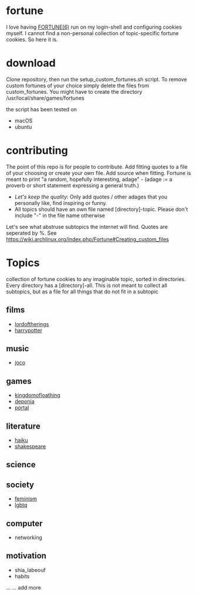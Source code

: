 # fortune
I love having [FORTUNE(6)](https://www.freebsd.org/cgi/man.cgi?query=fortune&sektion=6&manpath=FreeBSD+6.4-RELEASE) run on my login-shell and configuring cookies myself. I cannot find a non-personal collection of topic-specific fortune cookies. So here it is.

# download
Clone repository, then run the setup_custom_fortunes.sh script. To remove custom fortunes of your choice simply delete the files from custom_fortunes.
You might have to create the directory /usr/local/share/games/fortunes

the script has been tested on
* macOS
* ubuntu

# contributing
The point of this repo is for people to contribute. Add fitting quotes to a file of your choosing or create your own file. Add source when fitting. Fortune is meant to print "a random, hopefully interesting, adage" - (adage := a proverb or short statement expressing a general truth.)

* *Let's keep the quality*: Only add quotes / other adages that you personally like, find inspiring or funny.
* All topics should have an own file named [directory]-topic. Please don't include "-" in the file name otherwise

Let's see what abstruse subtopics the internet will find. 
Quotes are seperated by %.
See https://wiki.archlinux.org/index.php/Fortune#Creating_custom_files

# Topics
collection of fortune cookies to any imaginable topic, sorted in directories. Every directory has a [directory]-all. This is not meant to collect all subtopics, but as a file for all things that do not fit in a subtopic
## films
* [lordoftherings](https://en.wikipedia.org/wiki/The_Lord_of_the_Rings)
* [harrypotter](https://en.wikipedia.org/wiki/Harry_Potter)
## music
* [joco](https://en.wikipedia.org/wiki/Jonathan_Coulton)
## games
* [kingdomofloathing](https://en.wikipedia.org/wiki/Kingdom_of_Loathing)
* [deponia](https://en.wikipedia.org/wiki/Deponia_(video_game))
* [portal](https://en.wikipedia.org/wiki/Portal_(video_game))
## literature
* [haiku](https://en.wikipedia.org/wiki/Haiku)
* [shakespeare](https://en.wikipedia.org/wiki/William_Shakespeare)
## science

## society
* [feminism](https://en.wikipedia.org/wiki/Feminism)
* [lgbtq](https://en.wikipedia.org/wiki/LGBT)

## computer
* networking
## motivation
* shia_labeouf
* habits

...
... add more
